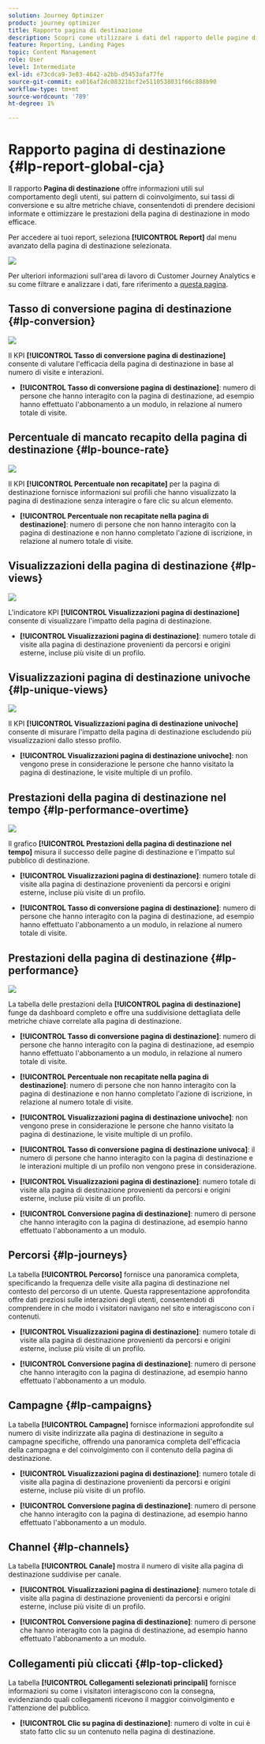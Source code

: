 ```yaml
---
solution: Journey Optimizer
product: journey optimizer
title: Rapporto pagina di destinazione
description: Scopri come utilizzare i dati del rapporto delle pagine di destinazione
feature: Reporting, Landing Pages
topic: Content Management
role: User
level: Intermediate
exl-id: e73cdca9-3e83-4642-a2bb-d5453afa77fe
source-git-commit: ea016af2dc08321bcf2e5110538031f66c888b90
workflow-type: tm+mt
source-wordcount: '789'
ht-degree: 1%

---
```


# Rapporto pagina di destinazione {#lp-report-global-cja}

Il rapporto **Pagina di destinazione** offre informazioni utili sul comportamento degli utenti, sui pattern di coinvolgimento, sui tassi di conversione e su altre metriche chiave, consentendoti di prendere decisioni informate e ottimizzare le prestazioni della pagina di destinazione in modo efficace.

Per accedere ai tuoi report, seleziona **[!UICONTROL Report]** dal menu avanzato della pagina di destinazione selezionata.

![](assets/cja-lp.png)

Per ulteriori informazioni sull&#39;area di lavoro di Customer Journey Analytics e su come filtrare e analizzare i dati, fare riferimento a [questa pagina](https://experienceleague.adobe.com/en/docs/analytics-platform/using/cja-workspace/home).

## Tasso di conversione pagina di destinazione {#lp-conversion}

![](assets/cja-lp-conversion-rate.png)

Il KPI **[!UICONTROL Tasso di conversione pagina di destinazione]** consente di valutare l&#39;efficacia della pagina di destinazione in base al numero di visite e interazioni.

* **[!UICONTROL Tasso di conversione pagina di destinazione]**: numero di persone che hanno interagito con la pagina di destinazione, ad esempio hanno effettuato l&#39;abbonamento a un modulo, in relazione al numero totale di visite.

## Percentuale di mancato recapito della pagina di destinazione {#lp-bounce-rate}

![](assets/cja-lp-bounce-rate.png)

Il KPI **[!UICONTROL Percentuale non recapitate]** per la pagina di destinazione fornisce informazioni sui profili che hanno visualizzato la pagina di destinazione senza interagire o fare clic su alcun elemento.

* **[!UICONTROL Percentuale non recapitate nella pagina di destinazione]**: numero di persone che non hanno interagito con la pagina di destinazione e non hanno completato l&#39;azione di iscrizione, in relazione al numero totale di visite.

## Visualizzazioni della pagina di destinazione {#lp-views}

![](assets/cja-lp-views.png)

L&#39;indicatore KPI **[!UICONTROL Visualizzazioni pagina di destinazione]** consente di visualizzare l&#39;impatto della pagina di destinazione.

* **[!UICONTROL Visualizzazioni pagina di destinazione]**: numero totale di visite alla pagina di destinazione provenienti da percorsi e origini esterne, incluse più visite di un profilo.

## Visualizzazioni pagina di destinazione univoche {#lp-unique-views}

![](assets/cja-lp-unique-views.png)

Il KPI **[!UICONTROL Visualizzazioni pagina di destinazione univoche]** consente di misurare l&#39;impatto della pagina di destinazione escludendo più visualizzazioni dallo stesso profilo.

* **[!UICONTROL Visualizzazioni pagina di destinazione univoche]**: non vengono prese in considerazione le persone che hanno visitato la pagina di destinazione, le visite multiple di un profilo.

## Prestazioni della pagina di destinazione nel tempo {#lp-performance-overtime}

![](assets/cja-lp-performance-overtime.png)

Il grafico **[!UICONTROL Prestazioni della pagina di destinazione nel tempo]** misura il successo delle pagine di destinazione e l&#39;impatto sul pubblico di destinazione.

* **[!UICONTROL Visualizzazioni pagina di destinazione]**: numero totale di visite alla pagina di destinazione provenienti da percorsi e origini esterne, incluse più visite di un profilo.

* **[!UICONTROL Tasso di conversione pagina di destinazione]**: numero di persone che hanno interagito con la pagina di destinazione, ad esempio hanno effettuato l&#39;abbonamento a un modulo, in relazione al numero totale di visite.

## Prestazioni della pagina di destinazione {#lp-performance}

![](assets/cja-lp-performance.png)

La tabella delle prestazioni della **[!UICONTROL pagina di destinazione]** funge da dashboard completo e offre una suddivisione dettagliata delle metriche chiave correlate alla pagina di destinazione.

* **[!UICONTROL Tasso di conversione pagina di destinazione]**: numero di persone che hanno interagito con la pagina di destinazione, ad esempio hanno effettuato l&#39;abbonamento a un modulo, in relazione al numero totale di visite.

* **[!UICONTROL Percentuale non recapitate nella pagina di destinazione]**: numero di persone che non hanno interagito con la pagina di destinazione e non hanno completato l&#39;azione di iscrizione, in relazione al numero totale di visite.

* **[!UICONTROL Visualizzazioni pagina di destinazione univoche]**: non vengono prese in considerazione le persone che hanno visitato la pagina di destinazione, le visite multiple di un profilo.

* **[!UICONTROL Tasso di conversione pagina di destinazione univoca]**: il numero di persone che hanno interagito con la pagina di destinazione e le interazioni multiple di un profilo non vengono prese in considerazione.

* **[!UICONTROL Visualizzazioni pagina di destinazione]**: numero totale di visite alla pagina di destinazione provenienti da percorsi e origini esterne, incluse più visite di un profilo.

* **[!UICONTROL Conversione pagina di destinazione]**: numero di persone che hanno interagito con la pagina di destinazione, ad esempio hanno effettuato l&#39;abbonamento a un modulo.

## Percorsi {#lp-journeys}

La tabella **[!UICONTROL Percorso]** fornisce una panoramica completa, specificando la frequenza delle visite alla pagina di destinazione nel contesto del percorso di un utente. Questa rappresentazione approfondita offre dati preziosi sulle interazioni degli utenti, consentendoti di comprendere in che modo i visitatori navigano nel sito e interagiscono con i contenuti.

* **[!UICONTROL Visualizzazioni pagina di destinazione]**: numero totale di visite alla pagina di destinazione provenienti da percorsi e origini esterne, incluse più visite di un profilo.

* **[!UICONTROL Conversione pagina di destinazione]**: numero di persone che hanno interagito con la pagina di destinazione, ad esempio hanno effettuato l&#39;abbonamento a un modulo.

## Campagne {#lp-campaigns}

La tabella **[!UICONTROL Campagne]** fornisce informazioni approfondite sul numero di visite indirizzate alla pagina di destinazione in seguito a campagne specifiche, offrendo una panoramica completa dell&#39;efficacia della campagna e del coinvolgimento con il contenuto della pagina di destinazione.

* **[!UICONTROL Visualizzazioni pagina di destinazione]**: numero totale di visite alla pagina di destinazione provenienti da percorsi e origini esterne, incluse più visite di un profilo.

* **[!UICONTROL Conversione pagina di destinazione]**: numero di persone che hanno interagito con la pagina di destinazione, ad esempio hanno effettuato l&#39;abbonamento a un modulo.

## Channel {#lp-channels}

La tabella **[!UICONTROL Canale]** mostra il numero di visite alla pagina di destinazione suddivise per canale.

* **[!UICONTROL Visualizzazioni pagina di destinazione]**: numero totale di visite alla pagina di destinazione provenienti da percorsi e origini esterne, incluse più visite di un profilo.

* **[!UICONTROL Conversione pagina di destinazione]**: numero di persone che hanno interagito con la pagina di destinazione, ad esempio hanno effettuato l&#39;abbonamento a un modulo.

## Collegamenti più cliccati {#lp-top-clicked}

La tabella **[!UICONTROL Collegamenti selezionati principali]** fornisce informazioni su come i visitatori interagiscono con la consegna, evidenziando quali collegamenti ricevono il maggior coinvolgimento e l&#39;attenzione del pubblico.

* **[!UICONTROL Clic su pagina di destinazione]**: numero di volte in cui è stato fatto clic su un contenuto nella pagina di destinazione.
